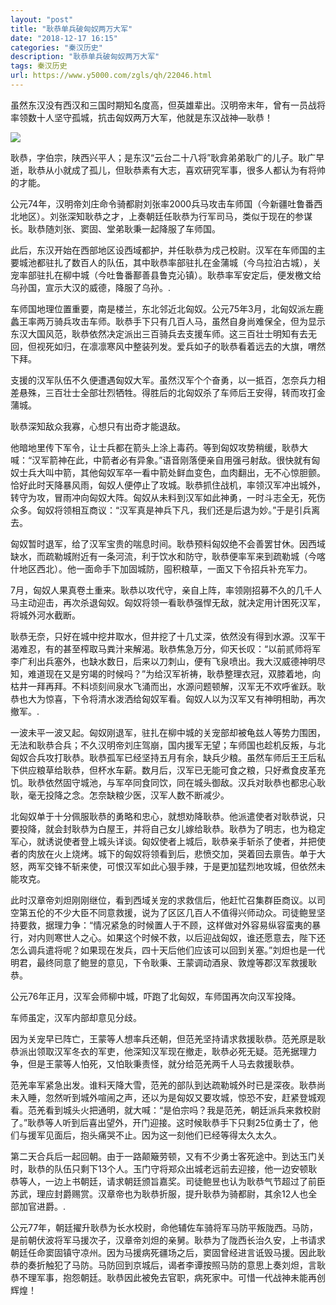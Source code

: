 ```yaml
---
layout: "post"
title: "耿恭单兵破匈奴两万大军"
date: "2018-12-17 16:15"
categories: "秦汉历史"
description: "耿恭单兵破匈奴两万大军"
tags: 秦汉历史
url: https://www.y5000.com/zgls/qh/22046.html
---
```






虽然东汉没有西汉和三国时期知名度高，但英雄辈出。汉明帝末年，曾有一员战将率领数十人坚守孤城，抗击匈奴两万大军，他就是东汉战神—耿恭！

![](https://img.y5000.com/uploads/allimg/170527/1032454439-0.jpg)

耿恭，字伯宗，陕西兴平人；是东汉“云台二十八将”耿弇弟弟耿广的儿子。耿广早逝，耿恭从小就成了孤儿，但耿恭素有大志，喜欢研究军事，很多人都认为有将帅的才能。

公元74年，汉明帝刘庄命令骑都尉刘张率2000兵马攻击车师国（今新疆吐鲁番西北地区）。刘张深知耿恭之才，上奏朝廷任耿恭为行军司马，类似于现在的参谋长。耿恭随刘张、窦固、堂弟耿秉一起降服了车师国。

此后，东汉开始在西部地区设西域都护，并任耿恭为戍己校尉。汉军在车师国的主要城池都驻扎了数百人的队伍，其中耿恭率部驻扎在金蒲城（今乌拉泊古城），关宠率部驻扎在柳中城（今吐鲁番鄯善县鲁克沁镇）。耿恭率军安定后，便发檄文给乌孙国，宣示大汉的威德，降服了乌孙。.

车师国地理位置重要，南是楼兰，东北邻近北匈奴。公元75年3月，北匈奴派左鹿蠡王率两万骑兵攻击车师。耿恭手下只有几百人马，虽然自身尚难保全，但为显示东汉大国风范，耿恭依然决定派出三百骑兵去支援车师。这三百壮士明知有去无回，但视死如归，在凛凛寒风中整装列发。爱兵如子的耿恭看着远去的大旗，喟然下拜。

支援的汉军队伍不久便遭遇匈奴大军。虽然汉军个个奋勇，以一抵百，怎奈兵力相差悬殊，三百壮士全部壮烈牺牲。得胜后的北匈奴杀了车师后王安得，转而攻打金蒲城。

耿恭深知敌众我寡，心想只有出奇才能退敌。

他暗地里传下军令，让士兵都在箭头上涂上毒药。等到匈奴攻势稍缓，耿恭大喊：“汉军箭神在此，中箭者必有异象。”语音刚落便亲自用强弓射敌。很快就有匈奴士兵大叫中箭，其他匈奴军卒一看中箭处鲜血变色，血肉翻出，无不心惊胆颤。恰好此时天降暴风雨，匈奴人便停止了攻城。耿恭抓住战机，率领汉军冲出城外，转守为攻，冒雨冲向匈奴大阵。匈奴从未料到汉军如此神勇，一时斗志全无，死伤众多。匈奴将领相互商议：“汉军真是神兵下凡，我们还是后退为妙。”于是引兵离去。

匈奴暂时退军，给了汉军宝贵的喘息时间。耿恭预料匈奴绝不会善罢甘休。因西域缺水，而疏勒城附近有一条河流，利于饮水和防守，耿恭便率军来到疏勒城（今喀什地区西北）。他一面命手下加固城防，囤积粮草，一面又下令招兵补充军力。

7月，匈奴人果真卷土重来。耿恭以攻代守，亲自上阵，率领刚招募不久的几千人马主动迎击，再次杀退匈奴。匈奴将领一看耿恭强悍无敌，就决定用计困死汉军，将城外河水截断。

耿恭无奈，只好在城中挖井取水，但井挖了十几丈深，依然没有得到水源。汉军干渴难忍，有的甚至榨取马粪汁来解渴。耿恭焦急万分，仰天长叹：“以前贰师将军李广利出兵塞外，也缺水数日，后来以刀刺山，便有飞泉喷出。我大汉威德神明尽知，难道现在又是穷竭的时候吗？”为给汉军祈祷，耿恭整理衣冠，双膝着地，向枯井一拜再拜。不料顷刻间泉水飞涌而出，水源问题顿解，汉军无不欢呼雀跃。耿恭也大为惊喜，下令将清水泼洒给匈奴军看。匈奴人以为汉军又有神明相助，再次撤军。.

一波未平一波又起。匈奴刚退军，驻扎在柳中城的关宠部却被龟兹人等势力围困，无法和耿恭合兵；不久汉明帝刘庄驾崩，国内援军无望；车师国也趁机反叛，与北匈奴合兵攻打耿恭。耿恭孤军已经坚持五月有余，缺兵少粮。虽然车师后王王后私下供应粮草给耿恭，但杯水车薪。数月后，汉军已无能可食之粮，只好煮食皮革充饥。耿恭依然固守城池，与军卒同食同饮，同在城头御敌。汉兵对耿恭也都忠心耿耿，毫无投降之念。怎奈缺粮少医，汉军人数不断减少。

北匈奴单于十分佩服耿恭的勇略和忠心，就想劝降耿恭。他派遣使者对耿恭说，只要投降，就会封耿恭为白屋王，并将自己女儿嫁给耿恭。耿恭为了明志，也为稳定军心，就诱说使者登上城头详谈。匈奴使者上城后，耿恭亲手斩杀了使者，并把使者的肉放在火上烧烤。城下的匈奴将领看到后，悲愤交加，哭着回去禀告。单于大怒，两军交锋不斩来使，可恨汉军如此心狠手辣，于是更加猛烈地攻城，但依然未能攻克。

此时汉章帝刘炟刚刚继位，看到西域关宠的求救信后，他赶忙召集群臣商议。以司空第五伦的不少大臣不同意救援，说为了区区几百人不值得兴师动众。司徒鲍昱坚持要救，据理力争：“情况紧急的时候置人于不顾，这样做对外容易纵容蛮夷的暴行，对内则寒世人之心。如果这个时候不救，以后迎战匈奴，谁还愿意去，陛下还怎么调兵遣将呢？如果现在发兵，四十天后他们应该可以回到关塞。”刘炟也是一代明君，最终同意了鲍昱的意见，下令耿秉、王蒙调动酒泉、敦煌等郡汉军救援耿恭。

公元76年正月，汉军会师柳中城，吓跑了北匈奴，车师国再次向汉军投降。

车师虽定，汉军内部却意见分歧。

因为关宠早已阵亡，王蒙等人想率兵还朝，但范羌坚持请求救援耿恭。范羌原是耿恭派出领取汉军冬衣的军吏，他深知汉军现在撤走，耿恭必死无疑。范羌据理力争，但是王蒙等人怕死，又怕耿秉责怪，就分给范羌两千人马去救援耿恭。

范羌率军紧急出发。谁料天降大雪，范羌的部队到达疏勒城外时已是深夜。耿恭尚未入睡，忽然听到城外喧闹之声，还以为是匈奴又要攻城，惊恐不安，赶紧登城观看。范羌看到城头火把通明，就大喊：“是伯宗吗？我是范羌，朝廷派兵来救校尉了。”耿恭等人听到后喜出望外，开门迎接。这时候耿恭手下只剩25位勇士了，他们与援军见面后，抱头痛哭不止。因为这一刻他们已经等得太久太久。

第二天合兵后一起回朝。由于一路颠簸劳顿，又有不少勇士客死途中。到达玉门关时，耿恭的队伍只剩下13个人。玉门守将郑众出城老远前去迎接，他一边安顿耿恭等人，一边上书朝廷，请求朝廷颁旨嘉奖。司徒鲍昱也认为耿恭气节超过了前臣苏武，理应封爵赐赏。汉章帝也为耿恭折服，提升耿恭为骑都尉，其余12人也全部加官进爵。.

公元77年，朝廷擢升耿恭为长水校尉，命他辅佐车骑将军马防平叛陇西。马防，是前朝伏波将军马援次子，汉章帝刘炟的亲舅。耿恭为了陇西长治久安，上书请求朝廷任命窦固镇守凉州。因为马援病死疆场之后，窦固曾经进言诋毁马援。因此耿恭的奏折触犯了马防。马防回到京城后，谒者李谭按照马防的意思上奏刘炟，言耿恭不理军事，抱怨朝廷。耿恭因此被免去官职，病死家中。可惜一代战神未能再创辉煌！
